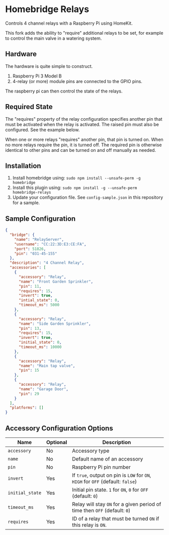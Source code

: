 # Homebridge Relays

Controls 4 channel relays with a Raspberry Pi using HomeKit.

This fork adds the ability to "require" additional relays to be set,
for example to control the main valve in a watering system.

## Hardware

The hardware is quite simple to construct.

1. Raspberry Pi 3 Model B
2. 4-relay (or more) module pins are connected to the GPIO pins.

The raspberry pi can then control the state of the relays.

## Required State

The "requires" property of the relay configuration specifies another pin that must be
activated when the relay is activated. The raised pin must also be configured. See the example
below.

When one or more relays "requires" another pin, that pin is turned on. When no more relays 
require the pin, it is turned off. The required pin is otherwise identical to other pins and can be
turned on and off manually as needed.

## Installation

1. Install homebridge using: `sudo npm install --unsafe-perm -g homebridge`
2. Install this plugin using: `sudo npm install -g --unsafe-perm homebridge-relays`
3. Update your configuration file. See `config-sample.json` in this repository for a sample.

## Sample Configuration

```json
{
  "bridge": {
    "name": "RelayServer",
    "username": "CC:22:3D:E3:CE:FA",
    "port": 51826,
    "pin": "031-45-155"
  },
  "description": "4 Channel Relay",
  "accessories": [
    {
      "accessory": "Relay",
      "name": "Front Garden Sprinkler",
      "pin": 11,
      "requires": 15,
      "invert": true,
      "intial_state": 0,
      "timeout_ms": 5000
    },
    {
      "accessory": "Relay",
      "name": "Side Garden Sprinkler",
      "pin": 13,
      "requires": 15,
      "invert": true,
      "initial_state": 0,
      "timeout_ms": 10000
    },
    {
      "accessory": "Relay",
      "name": "Main tap valve",
      "pin": 15
    },
    {
      "accessory": "Relay",
      "name": "Garage Door",
      "pin": 29
    }
  ],
  "platforms": []
}
```

## Accessory Configuration Options

| Name            | Optional | Description                                                                     |
|-----------------|----------|---------------------------------------------------------------------------------|
| `accessory`     | No       | Accessory type                                                                  |
| `name`          | No       | Default name of an accessory                                                    |
| `pin`           | No       | Raspberry Pi pin number                                                         |
| `invert`        | Yes      | If `true`, output on pin is `LOW` for `ON`, `HIGH` for `OFF` (default: `false`) |
| `initial_state` | Yes      | Initial pin state. `1` for `ON`, `0` for `OFF` (default: `0`)                   |
| `timeout_ms`    | Yes      | Relay will stay `ON` for a given period of time then `OFF` (default: `0`)       |
| `requires`      | Yes      | ID of a relay that must be turned `ON` if this relay is `ON`.                   |